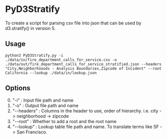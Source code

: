 # PyD3Stratify

To create a script for parsing csv file into json that can be used by d3.stratify() in version 5.

## Usage

```shell
python3 PyD3Stratify.py -i ./data/in/fire_department_calls_for_service.csv -o ./data/out/fire_department_calls_for_service_stratified.json --headers "City,Neighborhooods - Analysis Boundaries,Zipcode of Incident" --root California --lookup ./data/in/lookup.json
```

## Options

0. "-i" : Input file path and name
1. "-o" : Output file path and name
1. "--headers" : Columns in the header to use, order of hierarchy. i.e. city -> neighborhood -> zipcode
1. "--root" : Whether to add a root and the root name
1. "--lookup" : Lookup table file path and name. To translate terms like SF -> San Francisco.
